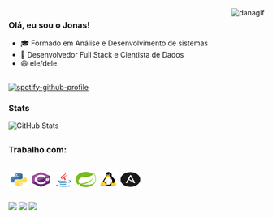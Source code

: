 <img align="right" height="180" alt="danagif" src="https://cdn.discordapp.com/attachments/706583749244223538/877966943007678464/original.gif">

### Olá, eu sou o Jonas!

- 🎓 Formado em Análise e Desenvolvimento de sistemas
- 💼 Desenvolvedor Full Stack e Cientista de Dados
- 😄 ele/dele

##

[![spotify-github-profile](https://spotify-github-profile.kittinanx.com/api/view?uid=geu5ytruhb2g1i0aw8dsh0jkm&cover_image=true&theme=novatorem&show_offline=false&background_color=121212&interchange=false&bar_color=53b14f&bar_color_cover=false)](https://github.com/kittinan/spotify-github-profile)

### Stats

![GitHub Stats](https://github-readme-stats.vercel.app/api?username=visheuleer&count_private=true&include_all_commits=true&show_icons=true)
 
 ##
 
 ### Trabalho com:
  <div style="display: inline_block"><br>
   <img align="center" alt="Python" height="30" width="40" src="https://github.com/devicons/devicon/blob/master/icons/python/python-original.svg">
   <img align="center" alt="C#" height="30" width="40" src="https://github.com/devicons/devicon/blob/master/icons/csharp/csharp-original.svg">
   <img align="center" alt="Java" height="30" width="40" src="https://github.com/devicons/devicon/blob/master/icons/java/java-original.svg">
   <img align="center" alt="SpringBoot" height="30" width="40" src="https://github.com/devicons/devicon/blob/master/icons/spring/spring-original.svg">
   <img align="center" alt="Linux" height="30" width="40" src="https://github.com/devicons/devicon/blob/master/icons/linux/linux-original.svg">
   <img align="center" alt="Ansible" height="30" width="40" src="https://github.com/devicons/devicon/blob/master/icons/ansible/ansible-original.svg">

</div>
  
  ##
  
  <div>
  <a href="https://instagram.com/visheuleer" target="_blank"><img src="https://img.shields.io/badge/-Instagram-%23E4405F?style=for-the-badge&logo=instagram&logoColor=white" target="_blank"></a>
  <a href = "mailto:jonaseuler98@gmail.com"><img src="https://img.shields.io/badge/-Gmail-%23333?style=for-the-badge&logo=gmail&logoColor=white" target="_blank"></a>
  <a href="https://www.linkedin.com/in/jonas-euler-2542b41aa/" target="_blank"><img src="https://img.shields.io/badge/-LinkedIn-%230077B5?style=for-the-badge&logo=linkedin&logoColor=white" target="_blank"></a> 
  </div>
 
 ##
  

  
  
